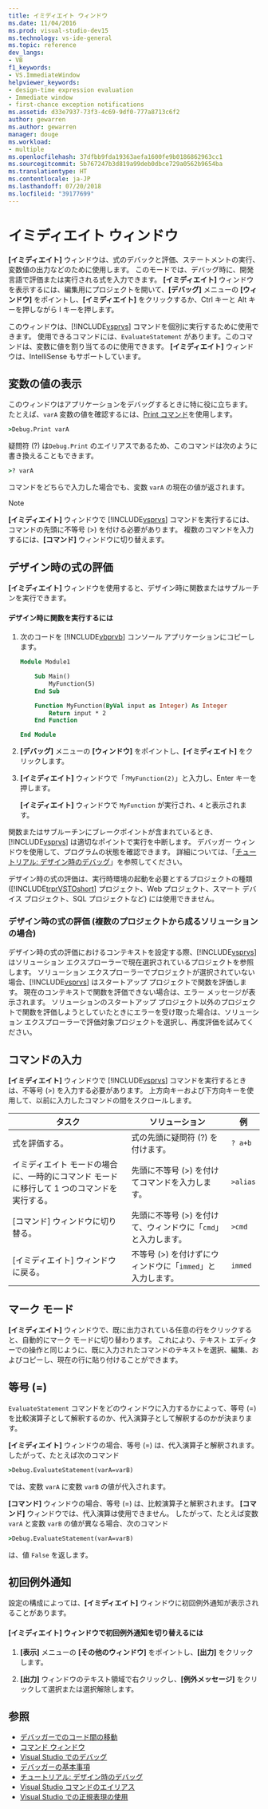```yaml
---
title: イミディエイト ウィンドウ
ms.date: 11/04/2016
ms.prod: visual-studio-dev15
ms.technology: vs-ide-general
ms.topic: reference
dev_langs:
- VB
f1_keywords:
- VS.ImmediateWindow
helpviewer_keywords:
- design-time expression evaluation
- Immediate window
- first-chance exception notifications
ms.assetid: d33e7937-73f3-4c69-9df0-777a8713c6f2
author: gewarren
ms.author: gewarren
manager: douge
ms.workload:
- multiple
ms.openlocfilehash: 37dfbb9fda19363aefa1600fe9b0186862963cc1
ms.sourcegitcommit: 5b767247b3d819a99deb0dbce729a0562b9654ba
ms.translationtype: HT
ms.contentlocale: ja-JP
ms.lasthandoff: 07/20/2018
ms.locfileid: "39177699"
---
```

# <a name="immediate-window"></a>イミディエイト ウィンドウ
**[イミディエイト]** ウィンドウは、式のデバックと評価、ステートメントの実行、変数値の出力などのために使用します。 このモードでは、デバッグ時に、開発言語で評価または実行される式を入力できます。 **[イミディエイト]** ウィンドウを表示するには、編集用にプロジェクトを開いて、**[デバッグ]** メニューの **[ウィンドウ]** をポイントし、**[イミディエイト]** をクリックするか、Ctrl キーと Alt キーを押しながら I キーを押します。

 このウィンドウは、[!INCLUDE[vsprvs](../../code-quality/includes/vsprvs_md.md)] コマンドを個別に実行するために使用できます。 使用できるコマンドには、`EvaluateStatement` があります。このコマンドは、変数に値を割り当てるのに使用できます。 **[イミディエイト]** ウィンドウは、IntelliSense もサポートしています。

## <a name="displaying-the-values-of-variables"></a>変数の値の表示
 このウィンドウはアプリケーションをデバッグするときに特に役に立ちます。 たとえば、`varA` 変数の値を確認するには、[Print コマンド](../../ide/reference/print-command.md)を使用します。

```cmd
>Debug.Print varA
```

 疑問符 (?) は`Debug.Print` のエイリアスであるため、このコマンドは次のように書き換えることもできます。

```cmd
>? varA
```

 コマンドをどちらで入力した場合でも、変数 `varA` の現在の値が返されます。

> [!NOTE]
> **[イミディエイト]** ウィンドウで [!INCLUDE[vsprvs](../../code-quality/includes/vsprvs_md.md)] コマンドを実行するには、コマンドの先頭に不等号 (>) を付ける必要があります。 複数のコマンドを入力するには、**[コマンド]** ウィンドウに切り替えます。


## <a name="design-time-expression-evaluation"></a>デザイン時の式の評価
 **[イミディエイト]** ウィンドウを使用すると、デザイン時に関数またはサブルーチンを実行できます。

#### <a name="to-execute-a-function-at-design-time"></a>デザイン時に関数を実行するには

1.  次のコードを [!INCLUDE[vbprvb](../../code-quality/includes/vbprvb_md.md)] コンソール アプリケーションにコピーします。

    ```vb
    Module Module1

        Sub Main()
            MyFunction(5)
        End Sub

        Function MyFunction(ByVal input as Integer) As Integer
            Return input * 2
        End Function

    End Module
    ```

2.  **[デバッグ]** メニューの **[ウィンドウ]** をポイントし、**[イミディエイト]** をクリックします。

3.  **[イミディエイト]** ウィンドウで「`?MyFunction(2)`」と入力し、Enter キーを押します。

     **[イミディエイト]** ウィンドウで `MyFunction` が実行され、`4` と表示されます。

関数またはサブルーチンにブレークポイントが含まれているとき、[!INCLUDE[vsprvs](../../code-quality/includes/vsprvs_md.md)] は適切なポイントで実行を中断します。 デバッガー ウィンドウを使用して、プログラムの状態を確認できます。 詳細については、「[チュートリアル: デザイン時のデバッグ](../../debugger/walkthrough-debugging-at-design-time.md)」を参照してください。

デザイン時の式の評価は、実行時環境の起動を必要とするプロジェクトの種類 ([!INCLUDE[trprVSTOshort](../../ide/reference/includes/trprvstoshort_md.md)] プロジェクト、Web プロジェクト、スマート デバイス プロジェクト、SQL プロジェクトなど) には使用できません。

### <a name="design-time-expression-evaluation-in-multi-project-solutions"></a>デザイン時の式の評価 (複数のプロジェクトから成るソリューションの場合)
 デザイン時の式の評価におけるコンテキストを設定する際、[!INCLUDE[vsprvs](../../code-quality/includes/vsprvs_md.md)] はソリューション エクスプローラーで現在選択されているプロジェクトを参照します。 ソリューション エクスプローラーでプロジェクトが選択されていない場合、[!INCLUDE[vsprvs](../../code-quality/includes/vsprvs_md.md)] はスタートアップ プロジェクトで関数を評価します。 現在のコンテキストで関数を評価できない場合は、エラー メッセージが表示されます。 ソリューションのスタートアップ プロジェクト以外のプロジェクトで関数を評価しようとしていたときにエラーを受け取った場合は、ソリューション エクスプローラーで評価対象プロジェクトを選択し、再度評価を試みてください。

## <a name="entering-commands"></a>コマンドの入力
 **[イミディエイト]** ウィンドウで [!INCLUDE[vsprvs](../../code-quality/includes/vsprvs_md.md)] コマンドを実行するときは、不等号 (>) を入力する必要があります。 上方向キーおよび下方向キーを使用して、以前に入力したコマンドの間をスクロールします。

|タスク|ソリューション|例|
|----------|--------------|-------------|
|式を評価する。|式の先頭に疑問符 (?) を付けます。|`? a+b`|
|イミディエイト モードの場合に、一時的にコマンド モードに移行して 1 つのコマンドを実行する。|先頭に不等号 (>) を付けてコマンドを入力します。|`>alias`|
|[コマンド] ウィンドウに切り替る。|先頭に不等号 (>) を付けて、ウィンドウに「`cmd`」と入力します。|`>cmd`|
|[イミディエイト] ウィンドウに戻る。|不等号 (>) を付けずにウィンドウに「`immed`」と入力します。|`immed`|

## <a name="mark-mode"></a>マーク モード
 **[イミディエイト]** ウィンドウで、既に出力されている任意の行をクリックすると、自動的にマーク モードに切り替わります。 これにより、テキスト エディターでの操作と同じように、既に入力されたコマンドのテキストを選択、編集、およびコピーし、現在の行に貼り付けることができます。

## <a name="the-equals--sign"></a>等号 (=)
 `EvaluateStatement` コマンドをどのウィンドウに入力するかによって、等号 (=) を比較演算子として解釈するのか、代入演算子として解釈するのかが決まります。

 **[イミディエイト]** ウィンドウの場合、等号 (=) は、代入演算子と解釈されます。 したがって、たとえば次のコマンド

```cmd
>Debug.EvaluateStatement(varA=varB)
```

 では、変数 `varA` に変数 `varB` の値が代入されます。

 **[コマンド]** ウィンドウの場合、等号 (=) は、比較演算子と解釈されます。 **[コマンド]** ウィンドウでは、代入演算は使用できません。 したがって、たとえば変数 `varA` と変数 `varB` の値が異なる場合、次のコマンド

```cmd
>Debug.EvaluateStatement(varA=varB)
```

 は、値 `False` を返します。

## <a name="first-chance-exception-notifications"></a>初回例外通知
 設定の構成によっては、**[イミディエイト]** ウィンドウに初回例外通知が表示されることがあります。

#### <a name="to-toggle-first-chance-exception-notifications-in-the-immediate-window"></a>[イミディエイト] ウィンドウで初回例外通知を切り替えるには

1.  **[表示]** メニューの **[その他のウィンドウ]** をポイントし、**[出力]** をクリックします。

2.  **[出力]** ウィンドウのテキスト領域で右クリックし、**[例外メッセージ]** をクリックして選択または選択解除します。

## <a name="see-also"></a>参照

- [デバッガーでのコード間の移動](../../debugger/navigating-through-code-with-the-debugger.md)
- [コマンド ウィンドウ](../../ide/reference/command-window.md)
- [Visual Studio でのデバッグ](../../debugger/debugging-in-visual-studio.md)
- [デバッガーの基本事項](../../debugger/getting-started-with-the-debugger.md)
- [チュートリアル: デザイン時のデバッグ](../../debugger/walkthrough-debugging-at-design-time.md)
- [Visual Studio コマンドのエイリアス](../../ide/reference/visual-studio-command-aliases.md)
- [Visual Studio での正規表現の使用](../../ide/using-regular-expressions-in-visual-studio.md)